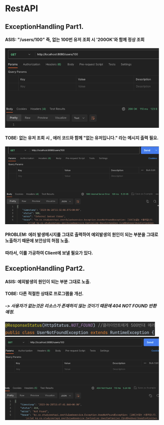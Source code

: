 # RestAPI

## ExceptionHandling Part1.
#### ASIS: "/users/100" 즉, 없는 100번 유저 조회 시 '200OK'와 함께 정상 조회
![img.png](img.png)
#### TOBE: 없는 유저 조회 시 , 에러 코드와 함께 "없는 유저입니다." 라는 메시지 출력 필요.
![img_1.png](img_1.png)
#### PROBLEM: 에러 발생메시지를 그대로 출력하여 예외발생의 원인이 되는 부분을 그대로 노출하기 때문에 보안상의 허점 노출.
####        따라서, 이를 가공하여 Client에 보낼 필요가 있다.

## ExceptionHandling Part2.
#### ASIS: 예외발생의 원인이 되는 부분 그대로 노출.
#### TOBE: 다른 적절한 상태로 프로그램을 개선.
##### -> 사용자가 없는것은 리소스가 존재하지 않는 것이기 때문에 404 NOT FOUND 반환 예정.
![img_2.png](img_2.png)
![img_3.png](img_3.png)